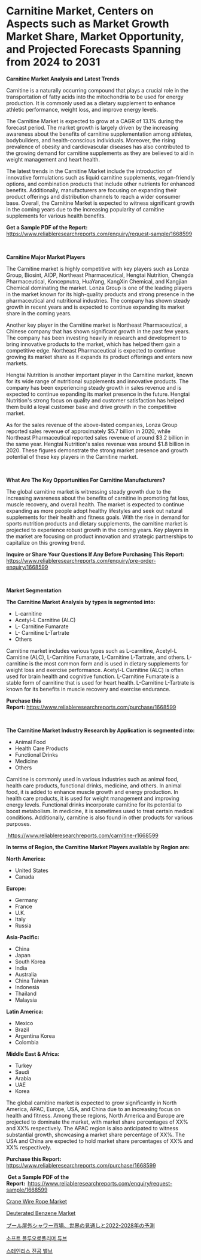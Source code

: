 <p><h1>Carnitine Market, Centers on Aspects such as Market Growth Market Share, Market Opportunity, and Projected Forecasts Spanning from 2024 to 2031</h1></p><p><strong>Carnitine Market Analysis and Latest Trends</strong></p>
<p><p>Carnitine is a naturally occurring compound that plays a crucial role in the transportation of fatty acids into the mitochondria to be used for energy production. It is commonly used as a dietary supplement to enhance athletic performance, weight loss, and improve energy levels.</p><p>The Carnitine Market is expected to grow at a CAGR of 13.1% during the forecast period. The market growth is largely driven by the increasing awareness about the benefits of carnitine supplementation among athletes, bodybuilders, and health-conscious individuals. Moreover, the rising prevalence of obesity and cardiovascular diseases has also contributed to the growing demand for carnitine supplements as they are believed to aid in weight management and heart health.</p><p>The latest trends in the Carnitine Market include the introduction of innovative formulations such as liquid carnitine supplements, vegan-friendly options, and combination products that include other nutrients for enhanced benefits. Additionally, manufacturers are focusing on expanding their product offerings and distribution channels to reach a wider consumer base. Overall, the Carnitine Market is expected to witness significant growth in the coming years due to the increasing popularity of carnitine supplements for various health benefits.</p></p>
<p><strong>Get a Sample PDF of the Report:&nbsp;</strong> <a href="https://www.reliableresearchreports.com/enquiry/request-sample/1668599">https://www.reliableresearchreports.com/enquiry/request-sample/1668599</a></p>
<p>&nbsp;</p>
<p><strong>Carnitine Major Market Players</strong></p>
<p><p>The Carnitine market is highly competitive with key players such as Lonza Group, Biosint, AIDP, Northeast Pharmaceutical, Hengtai Nutrition, Chengda Pharmaceutical, Koncepnutra, HuaYang, KangXin Chemical, and Kangjian Chemical dominating the market. Lonza Group is one of the leading players in the market known for its high-quality products and strong presence in the pharmaceutical and nutritional industries. The company has shown steady growth in recent years and is expected to continue expanding its market share in the coming years.</p><p>Another key player in the Carnitine market is Northeast Pharmaceutical, a Chinese company that has shown significant growth in the past few years. The company has been investing heavily in research and development to bring innovative products to the market, which has helped them gain a competitive edge. Northeast Pharmaceutical is expected to continue growing its market share as it expands its product offerings and enters new markets.</p><p>Hengtai Nutrition is another important player in the Carnitine market, known for its wide range of nutritional supplements and innovative products. The company has been experiencing steady growth in sales revenue and is expected to continue expanding its market presence in the future. Hengtai Nutrition's strong focus on quality and customer satisfaction has helped them build a loyal customer base and drive growth in the competitive market.</p><p>As for the sales revenue of the above-listed companies, Lonza Group reported sales revenue of approximately $5.7 billion in 2020, while Northeast Pharmaceutical reported sales revenue of around $3.2 billion in the same year. Hengtai Nutrition's sales revenue was around $1.8 billion in 2020. These figures demonstrate the strong market presence and growth potential of these key players in the Carnitine market.</p></p>
<p>&nbsp;</p>
<p><strong>What Are The Key Opportunities For Carnitine Manufacturers?</strong></p>
<p><p>The global carnitine market is witnessing steady growth due to the increasing awareness about the benefits of carnitine in promoting fat loss, muscle recovery, and overall health. The market is expected to continue expanding as more people adopt healthy lifestyles and seek out natural supplements for their health and fitness goals. With the rise in demand for sports nutrition products and dietary supplements, the carnitine market is projected to experience robust growth in the coming years. Key players in the market are focusing on product innovation and strategic partnerships to capitalize on this growing trend.</p></p>
<p><strong>Inquire or Share Your Questions If Any Before Purchasing This Report:</strong> <a href="https://www.reliableresearchreports.com/enquiry/pre-order-enquiry/1668599">https://www.reliableresearchreports.com/enquiry/pre-order-enquiry/1668599</a></p>
<p>&nbsp;</p>
<p><strong>Market Segmentation</strong></p>
<p><strong>The Carnitine Market Analysis by types is segmented into:</strong></p>
<p><ul><li>L-carnitine</li><li>Acetyl-L Carnitine (ALC)</li><li>L- Carnitine Fumarate</li><li>L- Carnitine L-Tartrate</li><li>Others</li></ul></p>
<p><p>Carnitine market includes various types such as L-carnitine, Acetyl-L Carnitine (ALC), L-Carnitine Fumarate, L-Carnitine L-Tartrate, and others. L-carnitine is the most common form and is used in dietary supplements for weight loss and exercise performance. Acetyl-L Carnitine (ALC) is often used for brain health and cognitive function. L-Carnitine Fumarate is a stable form of carnitine that is used for heart health. L-Carnitine L-Tartrate is known for its benefits in muscle recovery and exercise endurance.</p></p>
<p><strong>Purchase this Report:&nbsp;</strong><a href="https://www.reliableresearchreports.com/purchase/1668599">https://www.reliableresearchreports.com/purchase/1668599</a></p>
<p>&nbsp;</p>
<p><strong>The Carnitine Market Industry Research by Application is segmented into:</strong></p>
<p><ul><li>Animal Food</li><li>Health Care Products</li><li>Functional Drinks</li><li>Medicine</li><li>Others</li></ul></p>
<p><p>Carnitine is commonly used in various industries such as animal food, health care products, functional drinks, medicine, and others. In animal food, it is added to enhance muscle growth and energy production. In health care products, it is used for weight management and improving energy levels. Functional drinks incorporate carnitine for its potential to boost metabolism. In medicine, it is sometimes used to treat certain medical conditions. Additionally, carnitine is also found in other products for various purposes.</p></p>
<p><a href="https://www.reliableresearchreports.com/carnitine-r1668599">&nbsp;https://www.reliableresearchreports.com/carnitine-r1668599</a></p>
<p><strong>In terms of Region, the Carnitine Market Players available by Region are:</strong></p>
<p>
    <p> <strong> North America: </strong>
        <ul>
            <li>United States</li>
            <li>Canada</li>
        </ul>
        </p> 
    <p> <strong> Europe: </strong>
        <ul>
            <li>Germany</li>
            <li>France</li>
            <li>U.K.</li>
            <li>Italy</li>
            <li>Russia</li>
        </ul>
        </p> 
    <p> <strong> Asia-Pacific: </strong>
        <ul>
            <li>China</li>
            <li>Japan</li>
            <li>South Korea</li>
            <li>India</li>
            <li>Australia</li>
            <li>China Taiwan</li>
            <li>Indonesia</li>
            <li>Thailand</li>
            <li>Malaysia</li>
        </ul>
        </p> 
    <p> <strong> Latin America: </strong>
        <ul>
            <li>Mexico</li>
            <li>Brazil</li>
            <li>Argentina Korea</li>
            <li>Colombia</li>
        </ul>
        </p> 
    <p> <strong> Middle East & Africa: </strong>
        <ul>
            <li>Turkey</li>
            <li>Saudi</li>
            <li>Arabia</li>
            <li>UAE</li>
            <li>Korea</li>
        </ul>
    </p>
    </p>
<p><p>The global carnitine market is expected to grow significantly in North America, APAC, Europe, USA, and China due to an increasing focus on health and fitness. Among these regions, North America and Europe are projected to dominate the market, with market share percentages of XX% and XX% respectively. The APAC region is also anticipated to witness substantial growth, showcasing a market share percentage of XX%. The USA and China are expected to hold market share percentages of XX% and XX% respectively.</p></p>
<p><strong>Purchase this Report: </strong><a href="https://www.reliableresearchreports.com/purchase/1668599">https://www.reliableresearchreports.com/purchase/1668599</a></p>
<p>&nbsp;<strong>Get a Sample PDF of the Report:&nbsp;&nbsp;</strong><a href="https://www.reliableresearchreports.com/enquiry/request-sample/1668599">https://www.reliableresearchreports.com/enquiry/request-sample/1668599</a></p>
<p><strong></strong></p>
<p><p><a href="https://github.com/okotobwrhuteie/Market-Research-Report-List-3/blob/main/crane-wire-rope-market.md">Crane Wire Rope Market</a></p><p><a href="https://github.com/LeilaniWyman2021/Market-Research-Report-List-1/blob/main/deuterated-benzene-market.md">Deuterated Benzene Market</a></p><p><a href="https://github.com/MacyOrn/Market-Research-Report-List-1/blob/main/4302527131356.md">プール屋外シャワー市場、世界の見通しと2022-2028年の予測</a></p><p><a href="https://github.com/rahat-gis/Market-Research-Report-List-1/blob/main/5294284119974.md">소프트 플루오로폴리머 튜브</a></p><p><a href="https://github.com/Edwards13Jessica/Market-Research-Report-List-1/blob/main/7528561119973.md">스테인리스 진공 밸브</a></p></p>